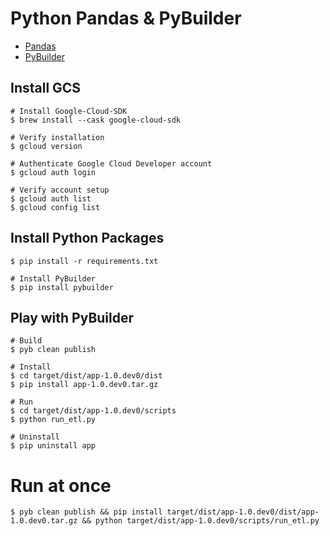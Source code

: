 # Python Pandas & PyBuilder

- [Pandas](https://pandas.pydata.org)
- [PyBuilder](https://pybuilder.io)

## Install GCS
```
# Install Google-Cloud-SDK
$ brew install --cask google-cloud-sdk

# Verify installation
$ gcloud version

# Authenticate Google Cloud Developer account
$ gcloud auth login

# Verify account setup
$ gcloud auth list
$ gcloud config list
```

## Install Python Packages
```
$ pip install -r requirements.txt

# Install PyBuilder
$ pip install pybuilder
```

## Play with PyBuilder
```
# Build
$ pyb clean publish

# Install
$ cd target/dist/app-1.0.dev0/dist
$ pip install app-1.0.dev0.tar.gz

# Run
$ cd target/dist/app-1.0.dev0/scripts
$ python run_etl.py

# Uninstall
$ pip uninstall app
```

# Run at once
```
$ pyb clean publish && pip install target/dist/app-1.0.dev0/dist/app-1.0.dev0.tar.gz && python target/dist/app-1.0.dev0/scripts/run_etl.py
```
